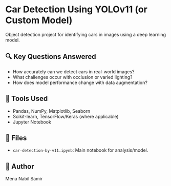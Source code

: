 # Car Detection Using YOLOv11 (or Custom Model)

Object detection project for identifying cars in images using a deep learning model.

## 🔍 Key Questions Answered
- How accurately can we detect cars in real-world images?
- What challenges occur with occlusion or varied lighting?
- How does model performance change with data augmentation?

## 🔧 Tools Used
- Pandas, NumPy, Matplotlib, Seaborn
- Scikit-learn, TensorFlow/Keras (where applicable)
- Jupyter Notebook

## 📁 Files
- `car-detection-by-v11.ipynb`: Main notebook for analysis/model.

## 👤 Author
Mena Nabil Samir
